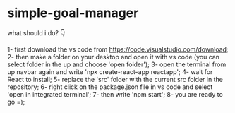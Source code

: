 # simple-goal-manager
what should i do? 👇

1- first download the vs code from https://code.visualstudio.com/download; 
2- then make a folder on your desktop and open it with vs code (you can select folder in the up and choose 'open folder'); 
3- open the terminal from up navbar again and write 'npx create-react-app reactapp'; 
4- wait for React to install; 
5- replace the 'src' folder with the current src folder in the repository; 
6- right click on the package.json file in vs code and select 'open in integrated terminal'; 
7- then write 'npm start'; 8- you are ready to go =);
